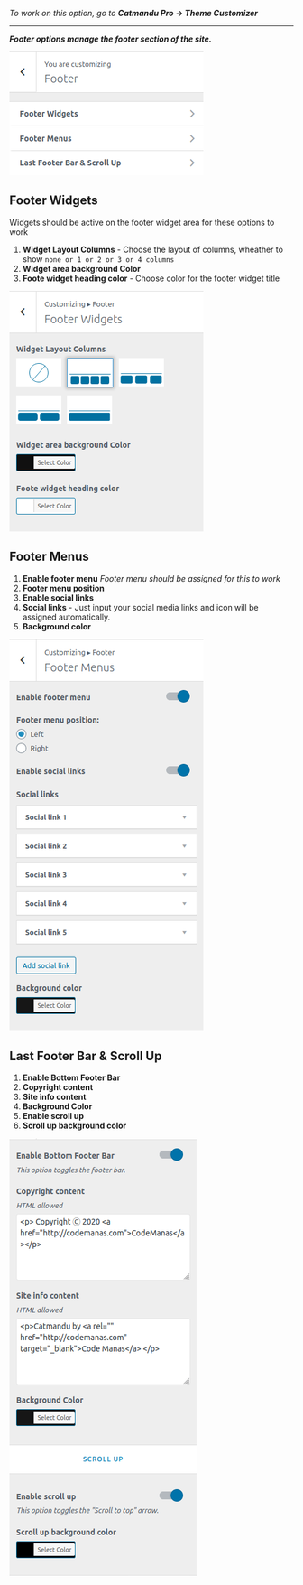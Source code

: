 <i>To work on this option, go to **Catmandu Pro -> Theme Customizer**</i>

---

***Footer options manage the footer section of the site.***

![footer](../img/footer.png "footer")

## Footer Widgets

Widgets should be active on the footer widget area for these options to work

1. **Widget Layout Columns**  - Choose the layout of columns, wheather to show `none or 1 or 2 or 3 or 4 columns`
2. **Widget area background Color**
3. **Foote widget heading color** - Choose color for the footer widget title

![footer-widget](../img/footer-widget.png "footer-widget")


## Footer Menus
1. **Enable footer menu** <i>Footer menu should be assigned for this to work</i>
2. **Footer menu position**
3. **Enable social links**
4. **Social links** - Just input your social media links and icon will be assigned automatically.
5. **Background color**

![footer-menu](../img/footer-menu.png "footer-menu")


## Last Footer Bar & Scroll Up

1. **Enable Bottom Footer Bar**
2. **Copyright content**
3. **Site info content**
4. **Background Color**
5. **Enable scroll up**
6. **Scroll up background color**

![last-footer](../img/last-footer.png "last-footer")
